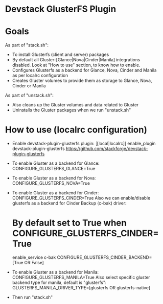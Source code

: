 Devstack GlusterFS Plugin
================

# Goals

As part of "stack.sh":
* To install Glusterfs (client and server) packages
* By default all Gluster-[Glance|Nova|Cinder|Manila] integrations disabled. Look at "How to use" section, to know how to enable.
* Configures Glusterfs as a backend for Glance, Nova, Cinder and Manila as per localrc configuration
* Creates Gluster volumes to provide them as storage to Glance, Nova, Cinder or Manila

As part of "unstack.sh":
* Also cleans up the Gluster volumes and data related to Gluster
* Uninstalls the Gluster packages when we run "unstack.sh"

# How to use (localrc configuration)

* Enable devstack-plugin-glusterfs plugin:
     [[local|localrc]]
     enable_plugin devstack-plugin-glusterfs https://github.com/stackforge/devstack-plugin-glusterfs

* To enable Gluster as a backend for Glance:
     CONFIGURE_GLUSTERFS_GLANCE=True

* To enable Gluster as a backend for Nova:
     CONFIGURE_GLUSTERFS_NOVA=True

* To enable Gluster as a backend for Cinder:
     CONFIGURE_GLUSTERFS_CINDER=True
  Also we can enable/disable glusterfs as a backend for Cinder Backup (c-bak) driver:
     # By default set to True when CONFIGURE_GLUSTERFS_CINDER=True
     enable_service c-bak
     CONFIGURE_GLUSTERFS_CINDER_BACKEND=[True OR False]

* To enable Gluster as a backend for Manila:
     CONFIGURE_GLUSTERFS_MANILA=True
  Also select specific gluster backend type for manila, default is "glusterfs":
     GLUSTERFS_MANILA_DRIVER_TYPE=[glusterfs OR glusterfs-native]

* Then run "stack.sh"
